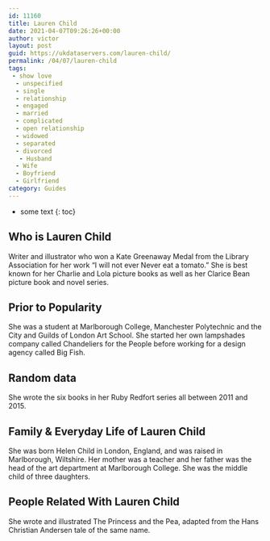 ```yaml
---
id: 11160
title: Lauren Child
date: 2021-04-07T09:26:26+00:00
author: victor
layout: post
guid: https://ukdataservers.com/lauren-child/
permalink: /04/07/lauren-child
tags:
 - show love
  - unspecified
  - single
  - relationship
  - engaged
  - married
  - complicated
  - open relationship
  - widowed
  - separated
  - divorced
   - Husband
  - Wife
  - Boyfriend
  - Girlfriend
category: Guides
---
```


* some text
{: toc}


## Who is Lauren Child



Writer and illustrator who won a Kate Greenaway Medal from the Library Association for her work &#8220;I will not ever Never eat a tomato.&#8221; She is best known for her Charlie and Lola picture books as well as her Clarice Bean picture book and novel series.

                
                
                
## Prior to Popularity



She was a student at Marlborough College, Manchester Polytechnic and the City and Guilds of London Art School. She started her own lampshades company called Chandeliers for the People before working for a design agency called Big Fish.

                
                
                
## Random data



She wrote the six books in her Ruby Redfort series all between 2011 and 2015.

                
                
                
## Family & Everyday Life of Lauren Child



She was born Helen Child in London, England, and was raised in Marlborough, Wiltshire. Her mother was a teacher and her father was the head of the art department at Marlborough College. She was the middle child of three daughters.

                
                
                
## People Related With Lauren Child



She wrote and illustrated The Princess and the Pea, adapted from the Hans Christian Andersen tale of the same name.

                
              
            
          
          
          